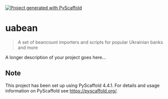 <!-- These are examples of badges you might want to add to your README:
     please update the URLs accordingly

[![Built Status](https://api.cirrus-ci.com/github/<USER>/uabean.svg?branch=main)](https://cirrus-ci.com/github/<USER>/uabean)
[![ReadTheDocs](https://readthedocs.org/projects/uabean/badge/?version=latest)](https://uabean.readthedocs.io/en/stable/)
[![Coveralls](https://img.shields.io/coveralls/github/<USER>/uabean/main.svg)](https://coveralls.io/r/<USER>/uabean)
[![PyPI-Server](https://img.shields.io/pypi/v/uabean.svg)](https://pypi.org/project/uabean/)
[![Conda-Forge](https://img.shields.io/conda/vn/conda-forge/uabean.svg)](https://anaconda.org/conda-forge/uabean)
[![Monthly Downloads](https://pepy.tech/badge/uabean/month)](https://pepy.tech/project/uabean)
[![Twitter](https://img.shields.io/twitter/url/http/shields.io.svg?style=social&label=Twitter)](https://twitter.com/uabean)
-->

[![Project generated with PyScaffold](https://img.shields.io/badge/-PyScaffold-005CA0?logo=pyscaffold)](https://pyscaffold.org/)

# uabean

> A set of beancount importers and scripts for popular Ukrainian banks and more

A longer description of your project goes here...


<!-- pyscaffold-notes -->

## Note

This project has been set up using PyScaffold 4.4.1. For details and usage
information on PyScaffold see https://pyscaffold.org/.

